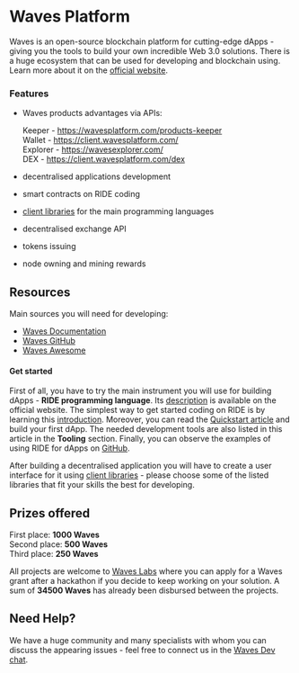 # Waves Platform

Waves is an open-source blockchain platform for cutting-edge dApps - giving you the tools to build your own incredible Web 3.0 solutions. There is a huge ecosystem that can be used for developing and blockchain using. Learn more about it on the [official website](https://wavesplatform.com/).



### Features

- Waves products advantages via APIs:

  Keeper - https://wavesplatform.com/products-keeper <br>
  Wallet - https://client.wavesplatform.com/<br>
  Explorer - https://wavesexplorer.com/<br>
  DEX - https://client.wavesplatform.com/dex<br>

- decentralised applications development

- smart contracts on RIDE coding

- [client libraries](https://docs.wavesplatform.com/en/getting-started/getting-started-for-developers.html#section-08a13db1866dad205a6e3ac4c69d02c4) for the main programming languages

- decentralised exchange API

- tokens issuing

- node owning and mining rewards



## Resources

Main sources you will need for developing:

- [Waves Documentation](https://docs.wavesplatform.com/)
- [Waves GitHub](https://github.com/wavesplatform)
- [Waves Awesome](https://github.com/msmolyakov/awesome-waves)



#### Get started

First of all, you have to try the main instrument you will use for building dApps - **RIDE programming language**. Its [description](https://wavesplatform.com/products-ride) is available on the official website. The simplest way to get started coding on RIDE is by learning this [introduction](https://github.com/KardanovIR/ride-introduction). 
Moreover, you can read the [Quickstart article](https://blog.wavesplatform.com/how-to-build-deploy-and-test-a-waves-ride-dapp-785311f58c2) and build your first dApp. The needed development tools are also listed in this article in the **Tooling** section. 
Finally, you can observe the examples of using RIDE for dApps on [GitHub](https://github.com/wavesplatform/ride-examples/tree/master/ride4dapps).

After building a decentralised application you will have to create a user interface for it using [client libraries](https://docs.wavesplatform.com/en/getting-started/getting-started-for-developers.html#section-08a13db1866dad205a6e3ac4c69d02c4) - please choose some of the listed libraries that fit your skills the best for developing.



## Prizes offered

First place: <strong>1000 Waves</strong><br>
Second place: <strong>500 Waves</strong><br>
Third place: <strong>250 Waves</strong><br>

All projects are welcome to [Waves Labs](https://waveslabs.com/) where you can apply for a Waves grant after a hackathon if you decide to keep working on your solution. A sum of **34500 Waves** has already been disbursed between the projects.



## Need Help?

We have a huge community and many specialists with whom you can discuss the appearing issues - feel free to connect us in the [Waves Dev chat](https://t.me/waves_ride_dapps_dev).

